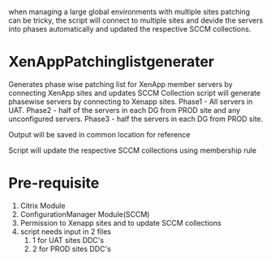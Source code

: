 when managing a large global environments with multiple sites patching can be tricky, the script will connect to multiple sites and devide the servers into phases automatically and updated the respective SCCM collections.

# XenAppPatchinglistgenerater
Generates phase wise patching list for XenApp member servers by connecting XenApp sites and updates SCCM Collection
script will generate phasewise servers by connecting to Xenapp sites.
  Phase1 - All servers in UAT.
  Phase2 - half of the servers in each DG from PROD site and any unconfigured servers.
  Phase3 - half the servers in each DG from PROD site.
  
Output will be saved in common location for reference

Script will update the respective SCCM collections using membership rule


# Pre-requisite
1) Citrix Module
2) ConfigurationManager Module(SCCM)
3) Permission to Xenapp sites and to update SCCM collections
4) script needs input in 2 files
    1) 1 for UAT sites DDC's
    2) 2 for PROD sites DDC's

